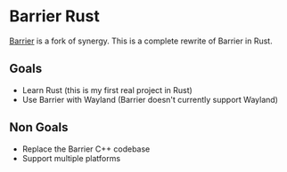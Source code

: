 # Barrier Rust
[Barrier](https://github.com/debauchee/barrier) is a fork of synergy.
This is a complete rewrite of Barrier in Rust.

## Goals
- Learn Rust (this is my first real project in Rust)
- Use Barrier with Wayland (Barrier doesn't currently support Wayland)

## Non Goals
- Replace the Barrier C++ codebase
- Support multiple platforms